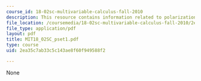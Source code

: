 ```yaml
---
course_id: 18-02sc-multivariable-calculus-fall-2010
description: This resource contains information related to polarization identity.
file_location: /coursemedia/18-02sc-multivariable-calculus-fall-2010/2ea35c7ab33c5c143ae8f60f949588f2_MIT18_02SC_pset1.pdf
file_type: application/pdf
layout: pdf
title: MIT18_02SC_pset1.pdf
type: course
uid: 2ea35c7ab33c5c143ae8f60f949588f2

---
```

None